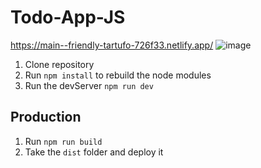 # Todo-App-JS

https://main--friendly-tartufo-726f33.netlify.app/
![image](https://github.com/frangcalzada/Todo-App-JS/assets/40276177/34a08e7a-4c44-482c-bf41-a3fb4db08a26)


1. Clone repository
2. Run ```npm install``` to rebuild the node modules
3. Run the devServer ```npm run dev```

## Production
1. Run ```npm run build```
2. Take the ```dist``` folder and deploy it
